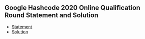 ## Google Hashcode 2020 Online Qualification Round Statement and Solution

 * [Statement](hashcode_2020_online_qualification_round.pdf)
 * [Solution](src/com/emrecosar/googlehashcode2020/Main.java)
